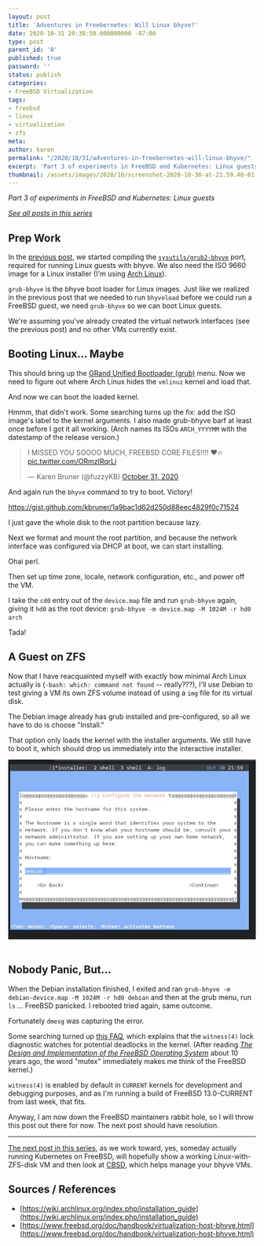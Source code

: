 ```yaml
---
layout: post
title: 'Adventures in Freebernetes: Will Linux bhyve?'
date: 2020-10-31 20:38:50.000000000 -07:00
type: post
parent_id: '0'
published: true
password: ''
status: publish
categories:
- FreeBSD Virtualization
tags:
- freebsd
- linux
- virtualization
- zfs
meta:
author: karen
permalink: "/2020/10/31/adventures-in-freebernetes-will-linux-bhyve/"
excerpt: 'Part 3 of experiments in FreeBSD and Kubernetes: Linux guests'
thumbnail: /assets/images/2020/10/screenshot-2020-10-30-at-21.59.40-01.jpeg
---
```


_Part 3 of experiments in FreeBSD and Kubernetes: Linux guests_

[_See all posts in this series_](/freebsd-virtualization-series/)

## Prep Work

In the [previous post](/2020/10/29/adventures-in-freebernetes-bhyve-my-guest/), we started compiling the [`sysutils/grub2-bhyve`](https://svnweb.freebsd.org/ports/head/sysutils/grub2-bhyve/pkg-descr) port, required for running Linux guests with bhyve. We also need the ISO 9660 image for a Linux installer (I'm using [Arch Linux](https://www.archlinux.org/)).

`grub-bhyve` is the bhyve boot loader for Linux images. Just like we realized in the previous post that we needed to run `bhyveload` before we could run a FreeBSD guest, we need `grub-bhyve` so we can boot Linux guests.

We're assuming you've already created the virtual network interfaces (see the previous post) and no other VMs currently exist.

## Booting Linux... Maybe

<script src="https://gist.github.com/kbruner/a3c9700459bbfe73f868f1adfb343d24.js"></script>

This should bring up the [GRand Unified Bootloader (grub)](https://www.gnu.org/software/grub/) menu. Now we need to figure out where Arch Linux hides the `vmlinuz` kernel and load that.

<script src="https://gist.github.com/kbruner/7882399675642f51db3efd178d4a823f.js"></script>

And now we can boot the loaded kernel.

<script src="https://gist.github.com/kbruner/70a169cc7ea9f9f9124f322a195bc78e.js"></script>

Hmmm, that didn't work. Some searching turns up the fix: add the ISO image's label to the kernel arguments. I also made grub-bhyve barf at least once before I got it all working. (Arch names its ISOs `ARCH_YYYYMM` with the datestamp of the release version.)

<blockquote class="twitter-tweet"><p lang="en" dir="ltr">I MISSED YOU SOOOO MUCH, FREEBSD CORE FILES!!!! ❤️🔥 <a href="https://t.co/ORmzIRqrLi">pic.twitter.com/ORmzIRqrLi</a></p>&mdash; Karen Bruner (@fuzzyKB) <a href="https://twitter.com/fuzzyKB/status/1322348545064644608?ref_src=twsrc%5Etfw">October 31, 2020</a></blockquote> <script async src="https://platform.twitter.com/widgets.js" charset="utf-8"></script>

<script src="https://gist.github.com/kbruner/534d59bf84f66f7285292796ee0b7309.js"></script>

And again run the `bhyve` command to try to boot. Victory!

<script src=".js"></script>
https://gist.github.com/kbruner/1a9bac1d62d250d88eec4829f0c71524

I just gave the whole disk to the root partition because lazy.

Next we format and mount the root partition, and because the network interface was configured via DHCP at boot, we can start installing.

<script src="https://gist.github.com/kbruner/1d6176ed47802e03447f81b878ff1041.js"></script>

Ohai perl.

<script src="https://gist.github.com/kbruner/cb24ca2cc39c8983fa183e3ee2d6233e.js"></script>

Then set up time zone, locale, network configuration, etc., and power off the VM.

I take the `cd0` entry out of the `device.map` file and run `grub-bhyve` again, giving it `hd0` as the root device: `grub-bhyve -m device.map -M 1024M -r hd0 arch`

<script src="https://gist.github.com/kbruner/9e47a563830220ec7e8d96b28d6bcda1.js"></script>

Tada!

## A Guest on ZFS

Now that I have reacquainted myself with exactly how minimal Arch Linux actually is (`-bash: which: command not found` -- really???), I'll use Debian to test giving a VM its own ZFS volume instead of using a `img` file for its virtual disk.

<script src="https://gist.github.com/kbruner/f8b1ae98915f43b79292f92a7dc0de5a.js"></script>

The Debian image already has grub installed and pre-configured, so all we have to do is choose "Install."

<script src="https://gist.github.com/kbruner/26d7c45b4ebc84a5ec85ae24b2cdcf41.js"></script>

That option only loads the kernel with the installer arguments. We still have to boot it, which should drop us immediately into the interactive installer.

<script src="https://gist.github.com/kbruner/ca8d3c89858c9d0e3e20782444589dc7.js"></script>

<div align="center">
<img
src="/assets/images/2020/10/screenshot-2020-10-30-at-21.59.40-01.jpeg"
alt="Screen shot of the text-based Debian installer">
</div>
<br>


## Nobody Panic, But...

When the Debian installation finished, I exited and ran `grub-bhyve -m debian-device.map -M 1024M -r hd0 debian` and then at the grub menu, run `ls` ... FreeBSD panicked. I rebooted tried again, same outcome.

Fortunately `dmesg` was capturing the error.

<script src="https://gist.github.com/kbruner/cb7d6ec280100f7129e738b0b3b85829.js"></script>

Some searching turned up [this FAQ](https://www.freebsd.org/doc/en_US.ISO8859-1/books/faq/book.html#idp44219512), which explains that the `witness(4)` lock diagnostic watches for potential deadlocks in the kernel. (After reading _[The Design and Implementation of the FreeBSD Operating System](https://books.google.com/books/about/The_Design_and_Implementation_of_the_Fre.html?id=4vhfQgAACAAJ)_ about 10 years ago, the word "mutex" immediately makes me think of the FreeBSD kernel.)

`witness(4)` is enabled by default in `CURRENT` kernels for development and debugging purposes, and as I'm running a build of FreeBSD 13.0-CURRENT from last week, that fits.

Anyway, I am now down the FreeBSD maintainers rabbit hole, so I will throw this post out there for now. The next post should have resolution.

* * *

[The next post in this series](/2020/11/05/adventures-in-freebernetes-more-linux-bhyve-iour-plus-cbsd/), as we work toward, yes, someday actually running Kubernetes on FreeBSD, will hopefully show a working Linux-with-ZFS-disk VM and then look at [CBSD](https://cbsd.io/), which helps manage your bhyve VMs.

## Sources / References

* [https://wiki.archlinux.org/index.php/installation_guide](https://wiki.archlinux.org/index.php/installation_guide)
* [https://www.freebsd.org/doc/handbook/virtualization-host-bhyve.html](https://www.freebsd.org/doc/handbook/virtualization-host-bhyve.html)

